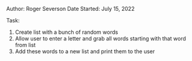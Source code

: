 Author: Roger Severson
Date Started: July 15, 2022

Task:
1. Create list with a bunch of random words
2. Allow user to enter a letter and grab all words starting with that word from list
3. Add these words to a new list and print them to the user